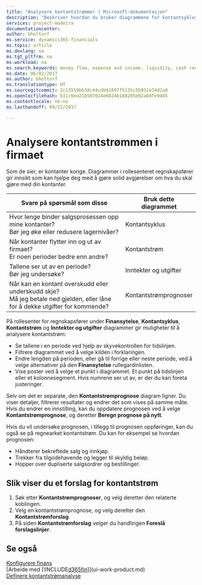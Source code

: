 ```yaml
---
title: "Analysere kontantstrømmer | Microsoft-dokumentasjon"
description: "Beskriver hvordan du bruker diagrammene for kontantsyklus, inntekter og utgifter, kontantstrøm og kontantstrømprognose til å analysere tidligere og fremtidige pengestrømmer inn og ut av firmaet."
services: project-madeira
documentationcenter: 
author: bholtorf
ms.service: dynamics365-financials
ms.topic: article
ms.devlang: na
ms.tgt_pltfrm: na
ms.workload: na
ms.search.keywords: money flow, expense and income, liquidity, cash receipts minus cash payments, Cartera
ms.date: 06/02/2017
ms.author: bholtorf
ms.translationtype: HT
ms.sourcegitcommit: 2c13559bb3dc44cdb61697f5135c5b931e34d2a8
ms.openlocfilehash: b11c6ea21b507024e6024b180205e02a60fe9465
ms.contentlocale: nb-no
ms.lasthandoff: 09/22/2017

---
```

# <a name="analyzing-cash-flow-in-your-company"></a>Analysere kontantstrømmen i firmaet
Som de sier, er kontanter konge. Diagrammer i rollesenteret regnskapsfører gir innsikt som kan hjelpe deg med å gjøre solid avgjørelser om hva du skal gjøre med din kontanter.  

| Svare på spørsmål som disse | Bruk dette diagrammet |
| --- | --- |
| Hvor lenge binder salgsprosessen opp mine kontanter?</br> Bør jeg øke eller redusere lagernivåer? |Kontantsyklus |
| Når kontanter flytter inn og ut av firmaet?</br> Er noen perioder bedre enn andre? |Kontantstrøm |
| Tallene ser ut av en periode?</br> Bør jeg undersøke? |Inntekter og utgifter |
| Når kan en kontant overskudd eller underskudd skje?</br> Må jeg betale ned gjelden, eller låne for å dekke utgifter for kommende? |Kontantstrømprognoser |

På rollesenter for regnskapsfører under **Finansytelse**, **Kontantsyklus**, **Kontantstrøm** og **Inntekter og utgifter** diagrammer gir muligheter til å analysere kontantstrøm:  

* Se tallene i en periode ved hjelp av skyvekontrollen for tidslinjen.  
* Filtrere diagrammet ved å velge kilden i forklaringen.  
* Endre lengden på perioden, eller gå til forrige eller neste periode, ved å velge alternativer på den **Finansytelse** rullegardinlisten.  
* Vise poster ved å velge et punkt i diagrammet. Et punkt på tidslinjen eller et kolonnesegment. Hvis numrene ser ut av, er der du kan foreta justeringer.  

Selv om det er separate, den **Kontantstrømprognose** diagram ligner. Du viser detaljer, filtrerer resultater og endrer det som vises på samme måte. Hvis du endrer en innstilling, kan du oppdatere prognosen ved å velge **Kontantstrømprognose**, og deretter **Beregn prognose på nytt**.

Hvis du vil undersøke prognosen, i tillegg til prognosen oppføringer, kan du også se på regnearket kontantstrøm. Du kan for eksempel se hvordan prognosen:

* Håndterer bekreftede salg og innkjøp.  
* Trekker fra tilgodehavende og legger til skyldig beløp.  
* Hopper over dupliserte salgsordrer og bestillinger.  

## <a name="to-view-a-cash-flow-worksheet"></a>Slik viser du et forslag for kontantstrøm
1. Søk etter **Kontantstrømprognoser**, og velg deretter den relaterte koblingen.  
2. Velg en kontantstrømprognose, og velg deretter den **Kontantstrømforslag**.  
3. På siden **Kontantstrømforslag** velger du handlingen **Foreslå forslagslinjer**.  

## <a name="see-also"></a>Se også
[Konfigurere finans](finance-setup-finance.md)  
[Arbeide med [!INCLUDE[d365fin](includes/d365fin_md.md)]](ui-work-product.md)  
[Definere kontantstrømanalyse](finance-setup-cash-flow-analyses.md)  

